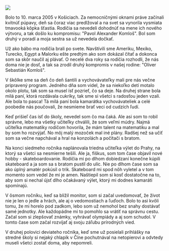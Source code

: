![](zivotopis.png)

Bolo to 10. marca 2005 v Košiciach. Za nemocničnými oknami práve začínali kvitnúť púpavy, deň sa čoraz viac predlžoval a na svet sa vynorila vysmiata tmavooká kôpka šťastia. Rodičia sa nevedeli dohodnúť na mene ich nového výtvoru, a tak došlo ku kompromisu: "Pavol Alexander Komloš". Bol som druhý v poradí a moja sestra sa už nevedela dočkať.

Už ako bábo ma rodičia brali po svete. Navštívili sme Ameriku, Mexiko, Turecko, Egypt a Malorku ešte predtým ako som dokázal čítať a dokonca som sa skôr naučil aj plávať. O necelé dva roky sa rodičia rozhodli, že nás doma nie je dosť, a tak sa zrodil druhý kompromis v našej rodine: "Oliver Sebastián Komloš".

V škôlke sme sa deň čo deň šantili a vychovávateľky mali pre nás večne pripravený program. Jedného dňa som videl, že sa niekoľko detí motalo okolo plotu, tak som sa musel ísť pozrieť, čo sa deje. Na druhej strane bola milá paní, ktorá rozdávala cukríky, tak sme si všetci s radosťou jeden vzali. Ale bola to pasca! Tá milá paní bola kamarátka vychovávateliek a celé poobedie nás poučovali, že nesmieme brať veci od cudzích ľudí.

Keď prišieľ čas ísť do školy, nevedel som čo ma čaká. Ale asi som to robil správne, lebo ma všetky učiteľky chválili, že som veľmi múdry. Najmä učiteľka matematiky rodičom hovorila, že mám talent na matematiku a mal by som ho rozvýjať. No môj malý mozoček mal iné plány. Radšej než sa učiť som sa večne napchával a hral na konzolách a počítači s bratom. 

Na konci siedmeho ročníka naplánovala triedna učiteľka výlet do Prahy, na ktorý sa všetci sa nesmierne tešili. Ale ja, fiškus, som tom čase objavil nové hobby - skateboardovanie. Rodičia mi po dlhom dobiedzaní konečne kúpili skateboard a ja som sa s bratom pustil do ulíc. Nie po dlhom čase som sa ako úplný amatér pokúsil o trik. Skateboard mi spod nôh vyletel a v tom momento som vedel že mi je amen. Naštiepil som si kosť dostatočne na to, aby som si nechal újsť dlho očakávaný výlet, ktorý mi dodnes kamaráti spomínajú. 

V ôsmom ročníku, keď sa blížil monitor, som si začal uvedomovať, že život nie je len o jedle a hrách, ale aj o vedomostiach a ľuďoch. Bolo to asi kvôli tomu, že mi horelo pod zadkom, lebo som už nemohol bez snahy dostávať samé jednotky. Ale každopádne mi to pomohlo sa vrátiť na správnu cestu. Začal som si zlepšovať známky, vyhrávať olympiády a aj som schudol. V tomto čase som začal rozvíjať aj svoju záľubu prírodných vied.

V druhej polovici deviateho ročníka, keď sme už posielali prihlášky na stredné školy si nejaký chlapík v Číne pochutnával na netopierovi a odvtedy museli všetci zostať doma, aby nepomreli. 